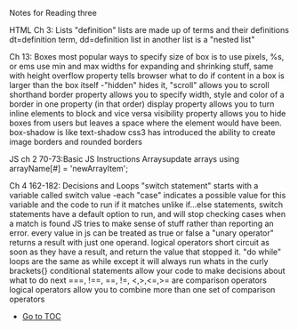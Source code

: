 Notes for Reading three

HTML
Ch 3: Lists
"definition" lists are made up of terms and their definitions
dt=definition term,  dd=definition
list in another list is a "nested list"

Ch 13: Boxes
most popular ways to specify size of box is to use pixels, %s, or ems
use min and max widths for expanding and shrinking stuff, same with height
overflow property tells browser what to do if content in a box is larger than the box itself
  -"hidden" hides it, "scroll" allows you to scroll
shorthand border property allows you to specify width, style and color of a border in one property (in that order)
display property allows you to turn inline elements to block and vice versa
visibility property allows you to hide boxes from users but leaves a space where the element would have been.
box-shadow is like text-shadow
css3 has introduced the ability to create image borders and rounded borders

JS
ch 2 70-73:Basic JS Instructions
Arraysupdate arrays using arrayName[#] = 'newArrayItem';

Ch 4 162-182: Decisions and Loops
"switch statement" starts with a variable called switch value
  -each "case" indicates a possible value for this variable and the code to run if it matches
unlike if...else statements, switch statements have a default option to run, and will stop checking cases when a match is found
JS tries to make sense of stuff rather than reporting an error.
every value in js can be treated as true or false
a "unary operator" returns a result with just one operand.
logical operators short circuit as soon as they have a result, and return the value that stopped it.
"do while" loops are the same as while except it will always run whats in the curly brackets{}
conditional statements allow your code to make decisions about what to do next
===, !==, ==, !=, <,>,<=,>= are comparison operators
logical operators allow you to combine more than one set of comparison operators

- [Go to TOC](README.md)
